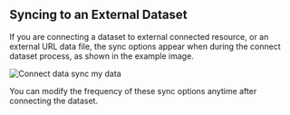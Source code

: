 
## Syncing to an External Dataset

If you are connecting a dataset to external connected resource, or an external URL data file, the sync options appear when during the connect dataset process, as shown in the example image.

<span class="wrap-border"><img src="/academy/img/guides/realtime_maps_sync/external_sync_my_data.jpg" alt="Connect data sync my data" /></span>

You can modify the frequency of these sync options anytime after connecting the dataset.